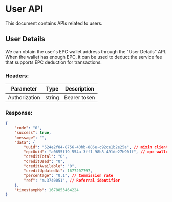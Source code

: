 # User API

This document contains APIs related to users.

## User Details

<APIEndpoint method="GET" url="/users/me" />

We can obtain the user's EPC wallet address through the "User Details" API. When the wallet has enough EPC, it can be used to deduct the service fee that supports EPC deduction for transactions.

### Headers:

| Parameter     | Type   | Description  |
| ------------- | ------ | ------------ |
| Authorization | string | Bearer token |

### Response:

```json
{
    "code": "0",
    "success": true,
    "message": "",
    "data": {
        "uuid": "524e2f84-8756-40bb-886e-c92ce1b2e25a", // mixin client_id
        "epcUuid": "a0655f19-554a-3ff1-98b8-491de27b901f", // epc wallet client_id
        "creditTotal": "0",
        "creditUsed": "0",
        "creditAvailable": "0",
        "creditUpdatedAt": 1677207797,
        "percentage": "0.1", // Commission rate
        "ref": "m.3740051", // Referral identifier
    },
    "timestampMs": 1678853464224
}
```